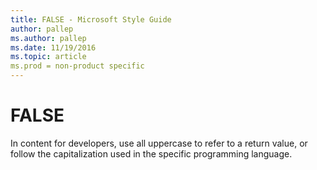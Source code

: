 ```yaml
---
title: FALSE - Microsoft Style Guide
author: pallep
ms.author: pallep
ms.date: 11/19/2016
ms.topic: article
ms.prod = non-product specific
---
```


# FALSE

In
content for developers, use all uppercase to refer to a return value,
or follow the capitalization used in the specific programming
language.
